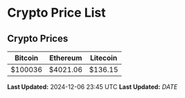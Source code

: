 # Crypto Price List

## Crypto Prices
| Bitcoin | Ethereum | Litecoin |
| ------- | -------- | -------- |
| $100036 | $4021.06 | $136.15 |
**Last Updated:** 2024-12-06 23:45 UTC
**Last Updated:** $DATE$
